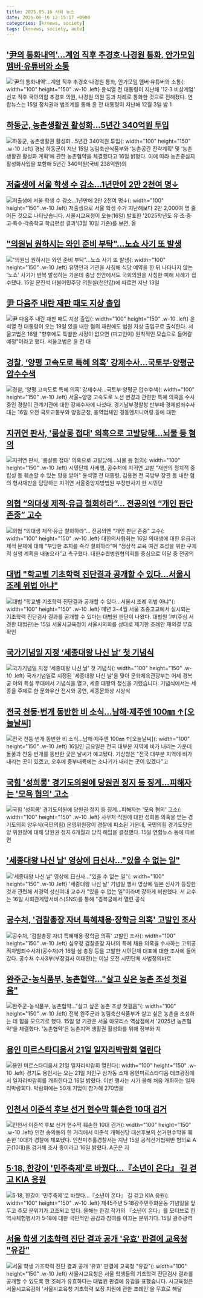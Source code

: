 ```yaml
---
title: 2025.05.16 사회 뉴스
date: 2025-05-16 12:15:17 +0900
categories: [krnews, society]
tags: [krnews, society, auto]
---
```

## ['尹의 통화내역'…계엄 직후 추경호·나경원 통화, 안가모임 멤버·유튜버와 소통](https://n.news.naver.com/mnews/article/014/0005350411)

!['尹의 통화내역'…계엄 직후 추경호·나경원 통화, 안가모임 멤버·유튜버와 소통](https://mimgnews.pstatic.net/image/origin/014/2025/05/16/5350411.jpg?type=nf220_150){: width="100" height="150" .w-10 .left}
윤석열 전 대통령이 지난해 '12·3 비상계엄' 선포 직후 국민의힘 추경호 의원, 나경원 의원 등과 차례로 통화한 것으로 전해졌다. 연합뉴스는 15일 정치권과 법조계를 통해 윤 전 대통령이 지난해 12월 3일 밤 1

## [하동군, 농촌생활권 활성화…5년간 340억원 투입](https://n.news.naver.com/mnews/article/003/0013245754)

![하동군, 농촌생활권 활성화…5년간 340억원 투입](https://mimgnews.pstatic.net/image/origin/003/2025/05/16/13245754.jpg?type=nf220_150){: width="100" height="150" .w-10 .left}
경남 하동군이 지난 15일 농림축산식품부와 ‘농촌공간 전략계획’ 및 ‘농촌생활권 활성화 계획’에 관한 농촌협약을 체결했다고 16일 밝혔다. 이에 따라 농촌중심지활성화사업을 포함해 5년간 340억원(국비 238억원)의

## [저출생에 서울 학생 수 감소…1년만에 2만 2천여 명↓](https://n.news.naver.com/mnews/article/056/0011952523)

![저출생에 서울 학생 수 감소…1년만에 2만 2천여 명↓](https://mimgnews.pstatic.net/image/origin/056/2025/05/16/11952523.jpg?type=nf220_150){: width="100" height="150" .w-10 .left}
저출생으로 서울 학생 수가 지난해보다 2만 2,000여 명 줄어든 것으로 나타났습니다. 서울시교육청이 오늘(16일) 발표한 '2025학년도 유·초·중·고·특수·각종학교 학급편성 결과'(3월 10일 기준)를 보면, 올

## ["의원님 원하시는 와인 준비 부탁"…노쇼 사기 또 발생](https://n.news.naver.com/mnews/article/015/0005132205)

!["의원님 원하시는 와인 준비 부탁"…노쇼 사기 또 발생](https://mimgnews.pstatic.net/image/origin/015/2025/05/15/5132205.jpg?type=nf220_150){: width="100" height="150" .w-10 .left}
유명인과 기관을 사칭해 식당 예약을 한 뒤 나타나지 않는 '노쇼' 사기가 반복 발생하는 가운데 충남 천안에서도 국회의원을 사칭한 피해 사례가 접수됐다. 15일 문진석 더불어민주당 의원실(천안갑)에 따르면 지난 13일

## [尹 다음주 내란 재판 때도 지상 출입](https://n.news.naver.com/mnews/article/015/0005132716)

![尹 다음주 내란 재판 때도 지상 출입](https://mimgnews.pstatic.net/image/origin/015/2025/05/16/5132716.jpg?type=nf220_150){: width="100" height="150" .w-10 .left}
윤석열 전 대통령이 오는 19일 있을 내란 혐의 재판에도 법원 지상 출입구로 출석한다. 서울고법은 16일 "향후에도 특별한 사정이 없으면 (피고인이) 원칙적인 모습으로 들어갈 예정"이라고 했다. 서울고법은 윤 전 대

## [경찰, ‘양평 고속도로 특혜 의혹’ 강제수사…국토부·양평군 압수수색](https://n.news.naver.com/mnews/article/009/0005493659)

![경찰, ‘양평 고속도로 특혜 의혹’ 강제수사…국토부·양평군 압수수색](https://mimgnews.pstatic.net/image/origin/009/2025/05/16/5493659.jpg?type=nf220_150){: width="100" height="150" .w-10 .left}
서울~양평 고속도로 노선 변경과 관련한 특혜 의혹을 수사 중인 경찰이 관계기관에 대한 강제수사에 나섰다. 경기남부경찰청 반부패·경제범죄수사대는 16일 오전 국토교통부와 양평군청, 용역업체인 경동엔지니어링 등에 대한

## [지귀연 판사, '룸살롱 접대' 의혹으로 고발당해…뇌물 등 혐의](https://n.news.naver.com/mnews/article/586/0000103390)

![지귀연 판사, '룸살롱 접대' 의혹으로 고발당해…뇌물 등 혐의](https://mimgnews.pstatic.net/image/origin/586/2025/05/15/103390.jpg?type=nf220_150){: width="100" height="150" .w-10 .left}
시민단체 사세행, 공수처에 지귀연 고발 "재판의 정치적 중립성 등 훼손할 수 있는 향응 받아" 윤석열 전 대통령, 김용현 전 국방부 장관 등 내란 혐의 형사재판을 담당하는 지귀연 서울중앙지방법원 부장판사가 한 시민단

## [의협 “의대생 제적·유급 철회하라”… 전공의엔 “개인 판단 존중” 고수](https://n.news.naver.com/mnews/article/011/0004486126)

![의협 “의대생 제적·유급 철회하라”… 전공의엔 “개인 판단 존중” 고수](https://mimgnews.pstatic.net/image/origin/011/2025/05/16/4486126.jpg?type=nf220_150){: width="100" height="150" .w-10 .left}
대한의사협회는 16일 의대생에 대한 유급과 제적 문제에 대해 “부당한 조치를 즉각 철회하라”며 “정상적 교육 여건 조성을 위한 구체적 실행 계획을 내놓으라”고 촉구했다. 대한수련병원협의회를 중심으로 이달 중 전공의

## [대법 "학교별 기초학력 진단결과 공개할 수 있다…서울시 조례 위법 아냐"](https://n.news.naver.com/mnews/article/025/0003441074)

![대법 "학교별 기초학력 진단결과 공개할 수 있다…서울시 조례 위법 아냐"](https://mimgnews.pstatic.net/image/origin/025/2025/05/15/3441074.jpg?type=nf220_150){: width="100" height="150" .w-10 .left}
매년 3~4월 서울 초중고교에서 실시되는 기초학력 진단검사 결과를 공개할 수 있다는 대법원 판단이 나왔다. 대법원 1부(주심 서경환 대법관)는 15일 서울시교육청이 서울시의회를 상대로 제기한 조례안 재의결 무효 확인

## [국가기념일 지정 ‘세종대왕 나신 날’ 첫 기념식](https://n.news.naver.com/mnews/article/056/0011952432)

![국가기념일 지정 ‘세종대왕 나신 날’ 첫 기념식](https://mimgnews.pstatic.net/image/origin/056/2025/05/16/11952432.jpg?type=nf220_150){: width="100" height="150" .w-10 .left}
국가기념일로 지정된 '세종대왕 나신 날'을 맞아 문화체육관광부는 어제 경복궁 야외 특설 무대에서 기념식을 열고, 세종 대왕의 정신을 기렸습니다. 기념식에서는 세종을 주제로 한 문화유산 전시와 공연, 세종문화상 시상식

## [전국 천둥·번개 동반한 비 소식…남해·제주엔 100㎜ ↑[오늘날씨]](https://n.news.naver.com/mnews/article/003/0013245044)

![전국 천둥·번개 동반한 비 소식…남해·제주엔 100㎜ ↑[오늘날씨]](https://mimgnews.pstatic.net/image/origin/003/2025/05/16/13245044.jpg?type=nf220_150){: width="100" height="150" .w-10 .left}
16일인 금요일은 전국 대부분 지역에 비가 내리는 가운데 돌풍과 천둥·번개를 동반한 궂은 날씨가 예고됐다. 기상청은 "전국 대부분 지역에 비가 내리는 곳이 있겠고, 오후에 중부내륙에는 소나기가 내리는 곳이 있겠다"고

## [국힘 '성희롱' 경기도의원에 당원권 정지 등 징계…피해자는 '모욕 혐의' 고소](https://n.news.naver.com/mnews/article/082/0001326044)

![국힘 '성희롱' 경기도의원에 당원권 정지 등 징계…피해자는 '모욕 혐의' 고소](https://mimgnews.pstatic.net/image/origin/082/2025/05/15/1326044.jpg?type=nf220_150){: width="100" height="150" .w-10 .left}
사무처 직원에 대한 성희롱 의혹을 받는 경기도의회 양우식(국민의힘) 운영위원장이 경찰에 피소된 가운데, 국민의힘 경기도당은 양 위원장에 대해 당원권 정지 6개월과 당직 해임을 결정했다. 15일 연합뉴스 등에 따르면

## ['세종대왕 나신 날' 영상에 日신사…"있을 수 없는 일"](https://n.news.naver.com/mnews/article/277/0005593456)

!['세종대왕 나신 날' 영상에 日신사…"있을 수 없는 일"](https://mimgnews.pstatic.net/image/origin/277/2025/05/16/5593456.jpg?type=nf220_150){: width="100" height="150" .w-10 .left}
'세종대왕 나신 날' 기념일 행사 영상에 일본 신사가 등장한 것과 관련해 서경덕 성신여대 교수가 "있을 수 없는 일"이라며 강하게 비판했다. 서 교수는 16일 사회관계망서비스(SNS)를 통해 "경복궁에서 열린 공식

## [공수처, '검찰총장 자녀 특혜채용·장학금 의혹' 고발인 조사](https://n.news.naver.com/mnews/article/421/0008254685)

![공수처, '검찰총장 자녀 특혜채용·장학금 의혹' 고발인 조사](https://mimgnews.pstatic.net/image/origin/421/2025/05/16/8254685.jpg?type=nf220_150){: width="100" height="150" .w-10 .left}
심우정 검찰총장 자녀의 특혜 채용 의혹을 수사하는 고위공직자범죄수사처(공수처)가 16일 심 총장 등을 고발한 시민단체 대표에 대한 조사에 들어갔다. 공수처 수사3부(부장검사 이대환)는 이날 오전 시민단체 사법정의바로

## [완주군-농식품부, 농촌협약…"살고 싶은 농촌 조성 첫걸음"](https://n.news.naver.com/mnews/article/421/0008253361)

![완주군-농식품부, 농촌협약…"살고 싶은 농촌 조성 첫걸음"](https://mimgnews.pstatic.net/image/origin/421/2025/05/15/8253361.jpg?type=nf220_150){: width="100" height="150" .w-10 .left}
전북 완주군과 농림축산식품부가 살고 싶은 농촌을 조성하는 데 힘을 모으기로 했다. 15일 양 기관은 서울 아모리스 역삼점에서 '2025년 농촌협약'을 체결했다. '농촌협약'은 농촌지역 생활권 활성화를 위해 정부와 지

## [용인 미르스타디움서 21일 일자리박람회 열린다](https://n.news.naver.com/mnews/article/277/0005593430)

![용인 미르스타디움서 21일 일자리박람회 열린다](https://mimgnews.pstatic.net/image/origin/277/2025/05/16/5593430.jpg?type=nf220_150){: width="100" height="150" .w-10 .left}
경기도 용인시는 오는 21일 처인구 삼가동 소재 용인미르스타디움 데크광장에서 일자리박람회를 개최한다고 16일 밝혔다. 이번 행사는 시가 올해 처음 개최하는 일자리박람회다. 박람회에는 50개 기업이 참가해 270명을

## [인천서 이준석 후보 선거 현수막 훼손한 10대 검거](https://n.news.naver.com/mnews/article/032/0003369937)

![인천서 이준석 후보 선거 현수막 훼손한 10대 검거](https://mimgnews.pstatic.net/image/origin/032/2025/05/16/3369937.jpg?type=nf220_150){: width="100" height="150" .w-10 .left}
인천 숭의동의 한 거리에서 이준석 개혁신당 대선후보의 선거현수막을 훼손한 10대가 경찰에 체포됐다. 인천미추홀경찰서는 지난 15일 공직선거법위반 혐의로 A군(10대)을 검거해 조사 중이라고 16일 밝혔다. A군은 지

## [5·18, 한강이 '민주축제'로 바꿨다…『소년이 온다』 길 걷고 KIA 응원](https://n.news.naver.com/mnews/article/025/0003441118)

![5·18, 한강이 '민주축제'로 바꿨다…『소년이 온다』 길 걷고 KIA 응원](https://mimgnews.pstatic.net/image/origin/025/2025/05/15/3441118.jpg?type=nf220_150){: width="100" height="150" .w-10 .left}
제45주년 5·18광주민주화운동 기념일을 앞두고 추모 분위기가 고조되고 있다. 올해는 한강 작가의 『소년이 온다』를 모티브로 한 역사체험행사가 5·18에 대한 국민적인 공감과 참여를 이끄는 분위기다. 15일 광주광역

## [서울 학생 기초학력 진단 결과 공개 '유효' 판결에 교육청 "유감"](https://n.news.naver.com/mnews/article/055/0001258203)

![서울 학생 기초학력 진단 결과 공개 '유효' 판결에 교육청 "유감"](https://mimgnews.pstatic.net/image/origin/055/2025/05/15/1258203.jpg?type=nf220_150){: width="100" height="150" .w-10 .left}
서울시교육청은 서울 학생들의 기초학력 진단검사 결과를 공개할 수 있도록 한 조례가 유효하다는 대법원 판결에 유감을 표했습니다. 시교육청은 서울시교육감이 '서울시교육청 기초학력 보장 지원에 관한 조례안'을 무효로 해달

